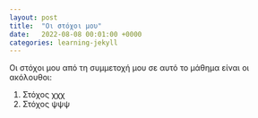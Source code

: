 ```yaml
---
layout: post
title:  "Οι στόχοι μου"
date:   2022-08-08 00:01:00 +0000
categories: learning-jekyll
---
```


Οι στόχοι μου από τη συμμετοχή μου σε αυτό το μάθημα είναι οι ακόλουθοι:
1. Στόχος χχχ
2. Στόχος ψψψ

